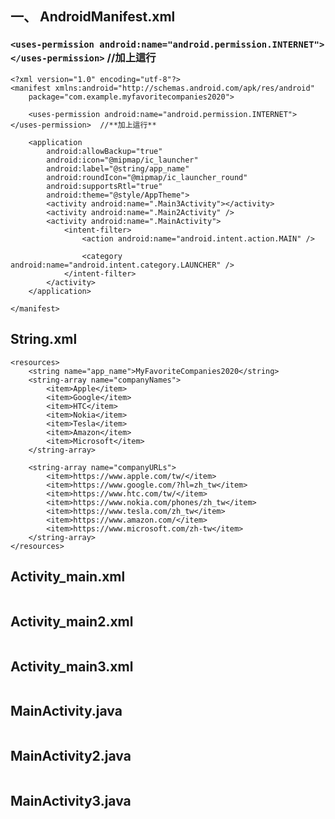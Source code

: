 一、
AndroidManifest.xml
------------------
### `<uses-permission android:name="android.permission.INTERNET"></uses-permission>` //**加上這行**
```
<?xml version="1.0" encoding="utf-8"?>
<manifest xmlns:android="http://schemas.android.com/apk/res/android"
    package="com.example.myfavoritecompanies2020">

    <uses-permission android:name="android.permission.INTERNET"></uses-permission>  //**加上這行**

    <application
        android:allowBackup="true"
        android:icon="@mipmap/ic_launcher"
        android:label="@string/app_name"
        android:roundIcon="@mipmap/ic_launcher_round"
        android:supportsRtl="true"
        android:theme="@style/AppTheme">
        <activity android:name=".Main3Activity"></activity>
        <activity android:name=".Main2Activity" />
        <activity android:name=".MainActivity">
            <intent-filter>
                <action android:name="android.intent.action.MAIN" />

                <category android:name="android.intent.category.LAUNCHER" />
            </intent-filter>
        </activity>
    </application>

</manifest>
```
String.xml
------------------
```
<resources>
    <string name="app_name">MyFavoriteCompanies2020</string>
    <string-array name="companyNames">
        <item>Apple</item>
        <item>Google</item>
        <item>HTC</item>
        <item>Nokia</item>
        <item>Tesla</item>
        <item>Amazon</item>
        <item>Microsoft</item>
    </string-array>

    <string-array name="companyURLs">
        <item>https://www.apple.com/tw/</item>
        <item>https://www.google.com/?hl=zh_tw</item>
        <item>https://www.htc.com/tw/</item>
        <item>https://www.nokia.com/phones/zh_tw</item>
        <item>https://www.tesla.com/zh_tw</item>
        <item>https://www.amazon.com/</item>
        <item>https://www.microsoft.com/zh-tw</item>
    </string-array>
</resources>

```
Activity_main.xml
------------------
```

```
Activity_main2.xml
------------------
```

```
Activity_main3.xml
------------------
```

```
MainActivity.java
------------------
```

```
MainActivity2.java
------------------
```

```
MainActivity3.java
------------------
```

```
